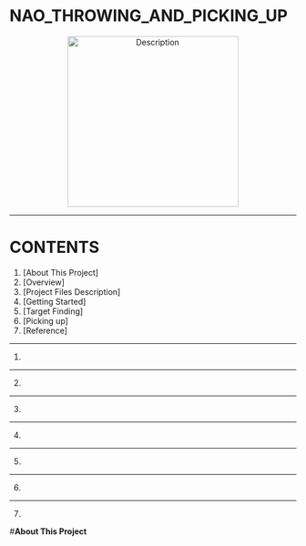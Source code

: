 # NAO_THROWING_AND_PICKING_UP

<div align="center">
  <img src="https://github.com/user-attachments/assets/6fb66904-c973-4e02-b37a-a3b642910db3" alt="Description" width="300"/>
</div>

---

# **CONTENTS**
1. [About This Project]
2. [Overview]
3. [Project Files Description]
4. [Getting Started]
5. [Target Finding]
6. [Picking up]
7. [Reference]
---
1. <a name="About This Project" />

---
2. <a name="Overview" />

---
3. <a name="Project Files Description" />

---
4. <a name="Getting Started" />

---
5. <a name="Target Finding" />

---
6. <a name="Picking Up" />

---
7. <g name="References" />




#**About This Project**
